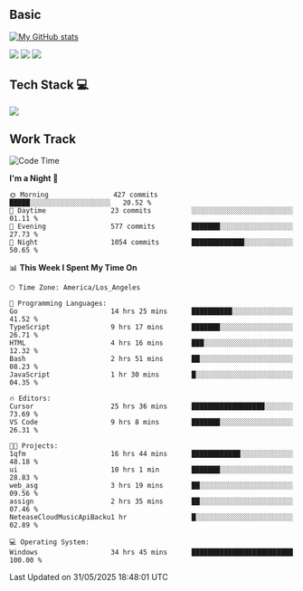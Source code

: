 ## Basic
 
[![My GitHub stats](https://github-readme-stats.vercel.app/api?username=Zzhihon&show_icons=true&theme=purple)](https://github.com/Zzhihon)
 
 [![](https://img.shields.io/badge/website-4493f8?style=for-the-badge&logo=About.me&logoColor=purple)](https://tatakal.com/)
 [![](https://img.shields.io/badge/RSS-4493f8?style=for-the-badge&logo=rss&logoColor=purple)](https://tatakal.com/feed/)
 [![](https://img.shields.io/badge/Email-4493f8?style=for-the-badge&logo=gmail&logoColor=purple)](mailto:bt1q@tatakal.com)

## Tech Stack 💻

<a href="https://skillicons.dev">
  <img src="https://skillicons.dev/icons?i=py,html,css,javascript,bash,java,vue,go,nodejs,cpp" />
</a>

</br>

## Work Track

<!--START_SECTION:waka-->
![Code Time](http://img.shields.io/badge/Code%20Time-334%20hrs%2015%20mins-blue)

**I'm a Night 🦉** 

```text
🌞 Morning                427 commits         █████░░░░░░░░░░░░░░░░░░░░   20.52 % 
🌆 Daytime                23 commits          ░░░░░░░░░░░░░░░░░░░░░░░░░   01.11 % 
🌃 Evening                577 commits         ███████░░░░░░░░░░░░░░░░░░   27.73 % 
🌙 Night                  1054 commits        █████████████░░░░░░░░░░░░   50.65 % 
```


📊 **This Week I Spent My Time On** 

```text
🕑︎ Time Zone: America/Los_Angeles

💬 Programming Languages: 
Go                       14 hrs 25 mins      ██████████░░░░░░░░░░░░░░░   41.52 % 
TypeScript               9 hrs 17 mins       ███████░░░░░░░░░░░░░░░░░░   26.71 % 
HTML                     4 hrs 16 mins       ███░░░░░░░░░░░░░░░░░░░░░░   12.32 % 
Bash                     2 hrs 51 mins       ██░░░░░░░░░░░░░░░░░░░░░░░   08.23 % 
JavaScript               1 hr 30 mins        █░░░░░░░░░░░░░░░░░░░░░░░░   04.35 % 

🔥 Editors: 
Cursor                   25 hrs 36 mins      ██████████████████░░░░░░░   73.69 % 
VS Code                  9 hrs 8 mins        ███████░░░░░░░░░░░░░░░░░░   26.31 % 

🐱‍💻 Projects: 
1qfm                     16 hrs 44 mins      ████████████░░░░░░░░░░░░░   48.18 % 
ui                       10 hrs 1 min        ███████░░░░░░░░░░░░░░░░░░   28.83 % 
web_asg                  3 hrs 19 mins       ██░░░░░░░░░░░░░░░░░░░░░░░   09.56 % 
assign                   2 hrs 35 mins       ██░░░░░░░░░░░░░░░░░░░░░░░   07.46 % 
NeteaseCloudMusicApiBacku1 hr                █░░░░░░░░░░░░░░░░░░░░░░░░   02.89 % 

💻 Operating System: 
Windows                  34 hrs 45 mins      █████████████████████████   100.00 % 
```


 Last Updated on 31/05/2025 18:48:01 UTC
<!--END_SECTION:waka-->

